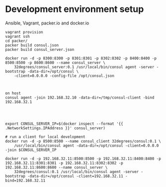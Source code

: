 Development environment setup
================

Ansible, Vagrant, packer.io and docker.io


    vagrant provision
    vagrant ssh
    cd packer/
    packer build consul.json
    packer build consul_server.json

    docker run -d -p 8300:8300 -p 8301:8301 -p 8302:8302 -p 8400:8400 -p 8500:8500 -p 8600:8600 --name consul_server \
        32degrees/consul_server:0.1 /usr/local/bin/consul agent -server -bootstrap -data-dir=/opt/consul \
        -client=0.0.0.0 -config-file /opt/consul.json



    on host
    consul agent -join 192.168.32.10 -data-dir=/tmp/consul-client -bind 192.168.32.1




    export CONSUL_SERVER_IP=$(docker inspect --format '{{ .NetworkSettings.IPAddress }}' consul_server)

    # run a client for local development
    docker run -d -p 8500:8500 --name consul_client 32degrees/consul:0.1 \
        /usr/local/bin/consul agent -data-dir=/opt/consul -client=0.0.0.0 -join $CONSUL_SERVER_IP

    docker run -d -p 192.168.32.11:8500:8500 -p 192.168.32.11:8400:8400 -p 192.168.32.11:8301:8301 -p 192.168.32.11:8302:8302 -p 192.168.32.11:8600:8600 --name consul_server \
        32degrees/consul:0.1 /usr/local/bin/consul agent -server -bootstrap -data-dir=/opt/consul -client=192.168.32.11 -bind=192.168.32.11